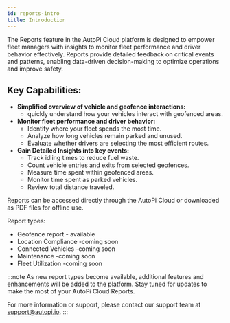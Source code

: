 ```yaml
---
id: reports-intro
title: Introduction
---
```


The Reports feature in the AutoPi Cloud platform is designed to empower fleet 
managers with insights to monitor fleet performance and driver behavior 
effectively. Reports provide detailed feedback on critical events and patterns, 
enabling data-driven decision-making to optimize operations and improve safety. 

## Key Capabilities:

- **Simplified overview of vehicle and geofence interactions:** 
    - quickly understand how your vehicles interact with geofenced areas.
- **Monitor fleet performance and driver behavior:**
    - Identify where your fleet spends the most time.
    - Analyze how long vehicles remain parked and unused.
    - Evaluate whether drivers are selecting the most efficient routes.
- **Gain Detailed Insights into key events:**
    - Track idling times to reduce fuel waste.
    - Count vehicle entries and exits from selected geofences.
    - Measure time spent within geofenced areas.
    - Monitor time spent as parked vehicles.
    - Review total distance traveled.

Reports can be accessed directly through the AutoPi Cloud or downloaded as PDF 
files for offline use.

Report types: 
- Geofence report - available 
- Location Compliance -coming soon
- Connected Vehicles -coming soon
- Maintenance -coming soon
- Fleet Utilization -coming soon

:::note
As new report types become available, additional features and enhancements will 
be added to the platform. Stay tuned for updates to make the most of your AutoPi 
Cloud Reports.

For more information or support, please contact our support team at
[support@autopi.io](mailto:support@autopi.io).
:::
